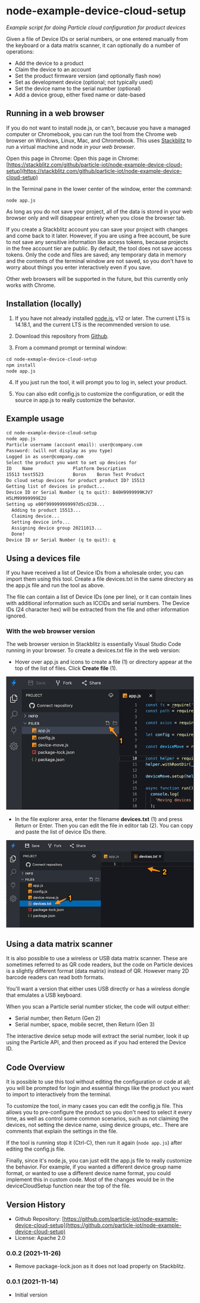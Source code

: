 # node-example-device-cloud-setup

*Example script for doing Particle cloud configuration for product devices*

Given a file of Device IDs or serial numbers, or one entered manually from the keyboard or a data matrix scanner, it can optionally do a number of operations:

- Add the device to a product
- Claim the device to an account
- Set the product firmware version (and optionally flash now)
- Set as development device (optional; not typically used)
- Set the device name to the serial number (optional)
- Add a device group, either fixed name or date-based

## Running in a web browser

If you do not want to install node.js, or can't, because you have a managed computer or Chromebook, you can run the tool from the Chrome web browser on Windows, Linux, Mac, and Chromebook. This uses [Stackblitz](https://stackblitz.com) to run a virtual machine and node *in your web browser*.

Open this page in Chrome: Open this page in Chrome: [https://stackblitz.com/github/particle-iot/node-example-device-cloud-setup](https://stackblitz.com/github/particle-iot/node-example-device-cloud-setup)



In the Terminal pane in the lower center of the window, enter the command:

```
node app.js
```

As long as you do not save your project, all of the data is stored in your web browser only and will disappear entirely when you close the browser tab. 

If you create a Stackblitz account you can save your project with changes and come back to it later. However, if you are using a free account, be sure to not save any sensitive information like access tokens, because projects in the free account tier are public. By default, the tool does not save access tokens. Only the code and files are saved; any temporary data in memory and the contents of the terminal window are not saved, so you don't have to worry about things you enter interactively even if you save.

Other web browsers will be supported in the future, but this currently only works with Chrome. 


## Installation (locally)

1. If you have not already installed [node.js](https://nodejs.org/), v12 or later. The current LTS is 14.18.1, and the current LTS is the recommended version to use.

2. Download this repository from [Github](https://github.com/particle-iot/node-example-device-cloud-setup). 

3. From a command prompt or terminal window:

```
cd node-exmaple-device-cloud-setup
npm install
node app.js
```

4. If you just run the tool, it will prompt you to log in, select your product.

5. You can also edit config.js to customize the configuration, or edit the source in app.js to really customize the behavior.


## Example usage

```
cd node-example-device-cloud-setup
node app.js
Particle username (account email): user@company.com
Password: (will not display as you type) 
Logged in as user@company.com
Select the product you want to set up devices for
ID    Name               Platform Description                                
15513 test5523           Boron    Boron Test Product                         
Do cloud setup devices for product product ID? 15513
Getting list of devices in product...
Device ID or Serial Number (q to quit): B40H9999999KJV7 H5LM99999999E2U
Setting up e00f999999999997d5cd238...
  Adding to product 15513...
  Claiming device...
  Setting device info...
  Assigning device group 20211013...
  Done!
Device ID or Serial Number (q to quit): q
```


## Using a devices file

If you have received a list of Device IDs from a wholesale order, you can import them using this tool. Create a file devices.txt in the same directory as the app.js file and run the tool as above. 

The file can contain a list of Device IDs (one per line), or it can contain lines with additional information such as ICCIDs and serial numbers. The Device IDs (24 character hex) will be extracted from the file and other information ignored.

### With the web browser version

The web browser version in Stackblitz is essentially Visual Studio Code running in your browser. To create a devices.txt file in the web version:

- Hover over app.js and icons to create a file (1) or directory appear at the top of the list of files. Click **Create file** (1).

![](images/create-file.png)

- In the file explorer area, enter the filename **devices.txt** (1) and press Return or Enter. Then you can edit the file in editor tab (2). You can copy and paste the list of device IDs there.

![](images/edit-file.png)

## Using a data matrix scanner

It is also possible to use a wireless or USB data matrix scanner. These are sometimes referred to as QR code readers, but the code on Particle devices is a slightly different format (data matrix) instead of QR. However many 2D barcode readers can read both formats.

You'll want a version that either uses USB directly or has a wireless dongle that emulates a USB keyboard.

When you scan a Particle serial number sticker, the code will output either:

- Serial number, then Return (Gen 2)
- Serial number, space, mobile secret, then Return (Gen 3)

The interactive device setup mode will extract the serial number, look it up using the Particle API, and then proceed as if you had entered the Device ID.

## Code Overview

It is possible to use this tool without editing the configuration or code at all; you will be prompted for login and essential things like the product you want to import to interactively from the terminal.

To customize the tool, in many cases you can edit the config.js file. This allows you to pre-configure the product so you don't need to select it every time, as well as control some common scenarios, such as not claiming the devices, not setting the device name, using device groups, etc.. There are comments that explain the settings in the file. 

If the tool is running stop it (Ctrl-C), then run it again (`node app.js`) after editing the config.js file.

Finally, since it's node.js, you can just edit the app.js file to really customize the behavior. For example, if you wanted a different device group name format, or wanted to use a different device name format, you could implement this in custom code. Most of the changes would be in the deviceCloudSetup function near the top of the file.

## Version History

- Github Repository: [https://github.com/particle-iot/node-example-device-cloud-setup](https://github.com/particle-iot/node-example-device-cloud-setup)
- License: Apache 2.0

### 0.0.2 (2021-11-26)

- Remove package-lock.json as it does not load properly on Stackblitz.

### 0.0.1 (2021-11-14)

- Initial version



